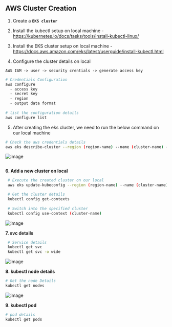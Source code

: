 ## AWS Cluster Creation 

1. Create a **`EKS cluster`**

2. Install the kubectl setup on local machine - https://kubernetes.io/docs/tasks/tools/install-kubectl-linux/

3. Install the EKS cluster setup on local machine - https://docs.aws.amazon.com/eks/latest/userguide/install-kubectl.html

4. Configure the cluster details on local

`AWS IAM -> user -> security crentials -> generate access key`
```sh
# Credentials Configuration
aws configure
  - access key
  - secret key
  - region
  - output data format
 
# list the configuration details
aws configure list
```

5. After creating the eks cluster, we need to run the below command on our local machine
  ```sh
  # Check the aws credentials details
  aws eks describe-cluster --region (region-name) --name (cluster-name) --query cluster.status
```
  ![image](https://user-images.githubusercontent.com/91359308/208497024-017c613e-8def-462a-a85e-994b08d43f53.png)

  ```
  ```
**6. Add a new cluster on local**

 ```sh
  # Execute the created cluster on our local
  aws eks update-kubeconfig --region (region-name) --name (cluster-name)
 
  # Get the cluster details
  kubectl config get-contexts
  
  # Switch into the specified cluster
  kubectl config use-context (cluster-name)
  ```
  ![image](https://user-images.githubusercontent.com/91359308/208496869-6113a02c-addd-43d7-9493-475258b04ff5.png)
  
**7. svc details**
 ```sh
  # Service details
  kubectl get svc
  kubectl get svc -o wide
  ```
  ![image](https://user-images.githubusercontent.com/91359308/208496688-200dfbd6-d4f2-4a3e-b271-73da9ed16cdc.png)

**8. kubectl node details**
   ```sh
  # Get the node Details
  kubectl get nodes
  ```
![image](https://user-images.githubusercontent.com/91359308/208496466-a0748902-6443-415c-aad4-d2e7ea0aa9c8.png)

**9. kubectl pod**
  ```sh
  # pod details
  kubectl get pods
  ```
